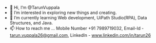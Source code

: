- 👋 Hi, I’m @TarunVuppala
- 👀 I’m interested in exploring new things and creating.
- 🌱 I’m currently learning Web development, UiPath Studio(RPA), Data Structures, and Java.
- 📫 How to reach me ... Mobile Number +91 7989719032, Email-Id - tarun.vuppala26@gmail.com, LinkedIn - www.linkedin.com/in/tarun26

<!---
TarunVuppala/TarunVuppala is a ✨ special ✨ repository because its `README.md` (this file) appears on your GitHub profile.
You can click the Preview link to take a look at your changes.
--->
